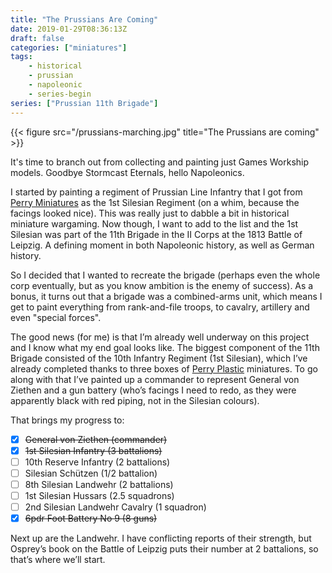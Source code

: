 ```yaml
---
title: "The Prussians Are Coming"
date: 2019-01-29T08:36:13Z
draft: false
categories: ["miniatures"]
tags:
    - historical
    - prussian
    - napoleonic
    - series-begin
series: ["Prussian 11th Brigade"]
---
```


{{< figure src="/prussians-marching.jpg" title="The Prussians are coming" >}}

It's time to branch out from collecting and painting just Games Workship models. Goodbye Stormcast Eternals, hello Napoleonics.

I started by painting a regiment of Prussian Line Infantry that I got from [Perry Miniatures][perry-miniatures] as the 1st Silesian Regiment (on a whim, because the facings looked nice). This was really just to dabble a bit in historical miniature wargaming. Now though, I want to add to the list and the 1st Silesian was part of the 11th Brigade in the II Corps at the 1813 Battle of Leipzig. A defining moment in both Napoleonic history, as well as German history.

So I decided that I wanted to recreate the brigade (perhaps even the whole corp eventually, but as you know ambition is the enemy of success). As a bonus, it turns out that a brigade was a combined-arms unit, which means I get to paint everything from rank-and-file troops, to cavalry, artillery and even "special forces".

The good news (for me) is that I’m already well underway on this project and I know what my end goal looks like. The biggest component of the 11th Brigade consisted of the 10th Infantry Regiment (1st Silesian), which I’ve already completed thanks to three boxes of [Perry Plastic][perry-miniatures] miniatures. To go along with that I’ve painted up a commander to represent General von Ziethen and a gun battery (who’s facings I need to redo, as they were apparently black with red piping, not in the Silesian colours).

That brings my progress to:

- [X] ~~General von Ziethen (commander)~~
- [X] ~~1st Silesian Infantry (3 battalions)~~
- [ ] 10th Reserve Infantry (2 battalions)
- [ ] Silesian Schützen (1/2 battalion)
- [ ] 8th Silesian Landwehr (2 battalions)
- [ ] 1st Silesian Hussars (2.5 squadrons)
- [ ] 2nd Silesian Landwehr Cavalry (1 squadron)
- [X] ~~6pdr Foot Battery No 9 (8 guns)~~

Next up are the Landwehr. I have conflicting reports of their strength, but Osprey’s book on the Battle of Leipzig puts their number at 2 battalions, so that’s where we’ll start.

[perry-miniatures]: https://www.perry-miniatures.com/

